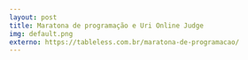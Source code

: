 ```yaml
---
layout: post
title: Maratona de programação e Uri Online Judge
img: default.png
externo: https://tableless.com.br/maratona-de-programacao/
---
```

